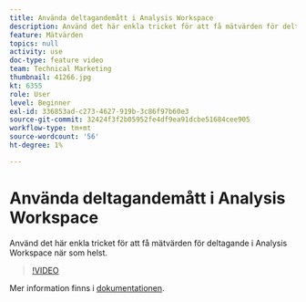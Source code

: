 ```yaml
---
title: Använda deltagandemått i Analysis Workspace
description: Använd det här enkla tricket för att få mätvärden för deltagande i Analysis Workspace när som helst.
feature: Mätvärden
topics: null
activity: use
doc-type: feature video
team: Technical Marketing
thumbnail: 41266.jpg
kt: 6355
role: User
level: Beginner
exl-id: 336853ad-c273-4627-919b-3c86f97b60e3
source-git-commit: 32424f3f2b05952fe4df9ea91dcbe51684cee905
workflow-type: tm+mt
source-wordcount: '56'
ht-degree: 1%

---
```


# Använda deltagandemått i Analysis Workspace

Använd det här enkla tricket för att få mätvärden för deltagande i Analysis Workspace när som helst.

>[!VIDEO](https://video.tv.adobe.com/v/41266/?quality=12&learn=on)

Mer information finns i [dokumentationen](https://docs.adobe.com/content/help/en/analytics/components/calculated-metrics/calcmetric-workflow/participation-metric.html).
